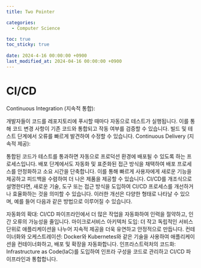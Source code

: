 ```yaml
---
title: Two Pointer

categories:
  - Computer Science

toc: true
toc_sticky: true
 
date: 2024-4-16 00:00:00 +0900
last_modified_at: 2024-04-16 00:00:00 +0900
---
```


# CI/CD
Continuous Integration (지속적 통합):

개발자들이 코드를 레포지토리에 푸시할 때마다 자동으로 테스트가 실행됩니다.
이를 통해 코드 변경 사항이 기존 코드와 통합되고 작동 여부를 검증할 수 있습니다.
빌드 및 테스트 단계에서 오류를 빠르게 발견하여 수정할 수 있습니다.
Continuous Delivery (지속적 제공):

통합된 코드가 테스트를 통과하면 자동으로 프로덕션 환경에 배포될 수 있도록 하는 프로세스입니다.
배포 단계에서도 자동화 및 표준화된 접근 방식을 채택하여 배포 프로세스를 안정화하고 소요 시간을 단축합니다.
이를 통해 빠르게 사용자에게 새로운 기능을 제공하고 피드백을 수렴하여 더 나은 제품을 제공할 수 있습니다.
CI/CD를 개조식으로 설명한다면, 새로운 기술, 도구 또는 접근 방식을 도입하여 CI/CD 프로세스를 개선하거나 효율화하는 것을 의미할 수 있습니다. 이러한 개선은 다양한 형태로 나타날 수 있으며, 예를 들어 다음과 같은 방법으로 이루어질 수 있습니다.

자동화의 확대: CI/CD 파이프라인에서 더 많은 작업을 자동화하여 인력을 절약하고, 인간 오류의 가능성을 줄입니다.
마이크로서비스 아키텍처 도입: 더 작고 독립적인 서비스 단위로 애플리케이션을 나누어 지속적 제공을 더욱 유연하고 안정적으로 만듭니다.
컨테이너화와 오케스트레이션: Docker와 Kubernetes와 같은 기술을 사용하여 애플리케이션을 컨테이너화하고, 배포 및 확장을 자동화합니다.
인프라스트럭처의 코드화: Infrastructure as Code(IaC)를 도입하여 인프라 구성을 코드로 관리하고 CI/CD 파이프라인과 통합합니다.